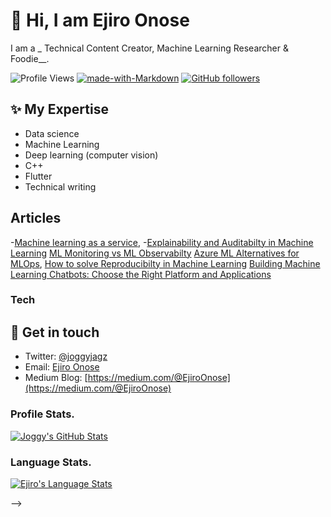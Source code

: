 # 👋  Hi, I am Ejiro Onose 

I am a _ Technical Content Creator, Machine Learning Researcher & Foodie__.

![Profile Views](https://komarev.com/ghpvc/?username=akshaykhale1992)
[![made-with-Markdown](https://img.shields.io/badge/Made%20with-Markdown-1f425f.svg)](https://github.com/Joggyjagz7)
[![GitHub followers](https://img.shields.io/github/followers/Joggyjagz7.svg?style=social&label=Follow&maxAge=2592000)](https://github.com/Joggyjagz7?tab=followers)


## ✨ My Expertise
- Data science
- Machine Learning
- Deep learning (computer vision)
- C++
- Flutter
- Technical writing


## Articles
-[Machine learning as a service](https://neptune.ai/blog/machine-learning-as-a-service-what-it-is-when-to-use-it-and-what-are-the-best-tools-out-there),
-[Explainability and Auditabilty in Machine Learning](https://neptune.ai/blog/explainability-auditability-ml-definitions-techniques-tools)
[ML Monitoring vs ML Observabilty](https://www.aporia.com/blog/ml-observability-vs-ml-monitoring/)
[Azure ML Alternatives for MLOps](https://neptune.ai/blog/azure-ml-alternatives-for-mlops),
[How to solve Reproducibilty in Machine Learning](https://neptune.ai/blog/how-to-solve-reproducibility-in-ml)
[Building Machine Learning Chatbots: Choose the Right Platform and Applications](https://neptune.ai/blog/building-machine-learning-chatbots-platforms-and-applications)

### Tech




## 💌 Get in touch
- Twitter: [@joggyjagz](https://twitter.com/joggyjagz)
- Email: [Ejiro Onose](onose75@gmail.com/)
- Medium Blog: [https://medium.com/@EjiroOnose](https://medium.com/@EjiroOnose)


### Profile Stats.

[![Joggy's GitHub Stats](https://github-readme-stats.vercel.app/api?username=Joggyjagz7&show_icons=true&title_color=fff&icon_color=79ff97&text_color=9f9f9f&bg_color=151515)](https://github.com/Joggyjagz7)

### Language Stats.

[![Ejiro's Language Stats](https://github-readme-stats.vercel.app/api/top-langs/?username=Joggyjagz7&theme=light)](https://github.com/Joggyjagz7)

-->

